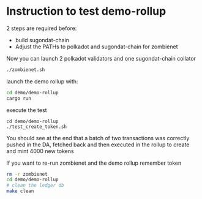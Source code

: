 # Instruction to test demo-rollup

2 steps are required before:
+ build sugondat-chain
+ Adjust the PATHs to polkadot and sugondat-chain for zombienet

Now you can launch 2 polkadot validators and one sugondat-chain collator
``` sh
./zombienet.sh
```

launch the demo rollup with:
``` sh
cd demo/demo-rollup
cargo run
```

execute the test
```
cd demo/demo-rollup
./test_create_token.sh
```

You should see at the end that a batch of two transactions was correctly pushed in the DA, fetched back and then executed in the rollup to create and mint 4000 new tokens

If you want to re-run zombienet and the demo rollup remember token

``` sh
rm -r zombienet
cd demo/demo-rollup
# clean the ledger db
make clean
```
